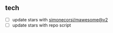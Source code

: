 ## tech
- [ ] update stars with [simonecorsi/mawesome@v2](https://github.com/simonecorsi/mawesome)
- [ ] update stars with repo script